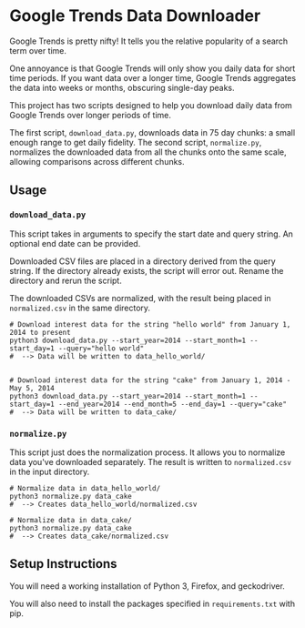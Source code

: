 # Google Trends Data Downloader

Google Trends is pretty nifty! It tells you the relative popularity of
a search term over time.

One annoyance is that Google Trends will only show you daily data for
short time periods. If you want data over a longer time, Google Trends
aggregates the data into weeks or months, obscuring single-day peaks.

This project has two scripts designed to help you download daily data from
Google Trends over longer periods of time. 

The first script, `download_data.py`, downloads data in 75 day chunks:
a small enough range to get daily fidelity. The second script,
`normalize.py`, normalizes the downloaded data from all the chunks
onto the same scale, allowing comparisons across different chunks.

## Usage

### `download_data.py`

This script takes in arguments to specify the start date and query
string. An optional end date can be provided.

Downloaded CSV files are placed in a directory derived from the query
string.  If the directory already exists, the script will error
out. Rename the directory and rerun the script.

The downloaded CSVs are normalized, with the result being placed in
`normalized.csv` in the same directory.

```
# Download interest data for the string "hello world" from January 1, 2014 to present
python3 download_data.py --start_year=2014 --start_month=1 --start_day=1 --query="hello world"
#  --> Data will be written to data_hello_world/


# Download interest data for the string "cake" from January 1, 2014 - May 5, 2014
python3 download_data.py --start_year=2014 --start_month=1 --start_day=1 --end_year=2014 --end_month=5 --end_day=1 --query="cake"
#  --> Data will be written to data_cake/
```

### `normalize.py`

This script just does the normalization process. It allows you to
normalize data you've downloaded separately. The result is written
to `normalized.csv` in the input directory.

```
# Normalize data in data_hello_world/
python3 normalize.py data_cake
#  --> Creates data_hello_world/normalized.csv

# Normalize data in data_cake/
python3 normalize.py data_cake
#  --> Creates data_cake/normalized.csv
```

## Setup Instructions

You will need a working installation of Python 3, Firefox, and
geckodriver.

You will also need to install the packages specified in
`requirements.txt` with pip.

